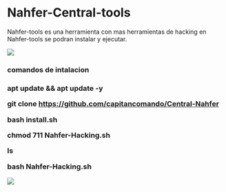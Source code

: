 # Nahfer-Central-tools

Nahfer-tools es una herramienta con mas herramientas de hacking
en Nahfer-tools se podran instalar y ejecutar.

<img src="https://wwwlegionhackingnahferdata.files.wordpress.com/2020/09/f09f928ee18d9de2839fe0bc98e294bce283a2e0bf98e29ca6e29db0f09f859df09f8590f09f8597f09f8595f09f8594f09f85a1e29db1-e294bce283a2f096a398e29ca6-20200917_184537-1.jpg?w=300">

<h3>comandos de intalacion<h3>

apt update && apt update -y

git clone https://github.com/capitancomando/Central-Nahfer

bash install.sh 

chmod 711 Nahfer-Hacking.sh

ls

bash Nahfer-Hacking.sh

<img src="https://wwwlegionhackingnahferdata.files.wordpress.com/2020/11/54-9-11-2466-4595-20201023_072309817920374-424317895.jpg?w=300">




